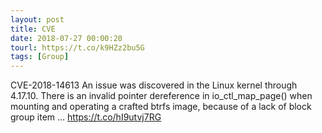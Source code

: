 ```yaml
---
layout: post
title: CVE
date: 2018-07-27 00:00:20
tourl: https://t.co/k9HZz2bu5G
tags: [Group]
---
```

CVE-2018-14613 An issue was discovered in the Linux kernel through 4.17.10. There is an invalid pointer dereference in io_ctl_map_page() when mounting and operating a crafted btrfs image, because of a lack of block group item ... https://t.co/hI9utvj7RG